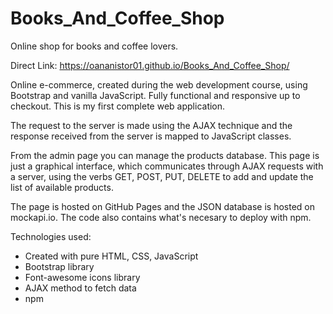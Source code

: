 # Books_And_Coffee_Shop

Online shop for books and coffee lovers.

Direct Link: https://oananistor01.github.io/Books_And_Coffee_Shop/

Online e-commerce, created during the web development course, using Bootstrap and vanilla JavaScript. Fully functional and responsive up to checkout. This is my first complete web application. 

The request to the server is made using the AJAX technique and the response received from the server is mapped to JavaScript classes.

From the admin page you can manage the products database. This page is just a graphical interface, which communicates through AJAX requests with a server, using the verbs GET, POST, PUT, DELETE to add and update the list of available products.
 
The page is hosted on GitHub Pages and the JSON database is hosted on mockapi.io.
The code also contains what's necesary to deploy with npm.


Technologies used:

- Created with pure HTML, CSS, JavaScript
- Bootstrap library
- Font-awesome icons library
- AJAX method to fetch data
- npm


